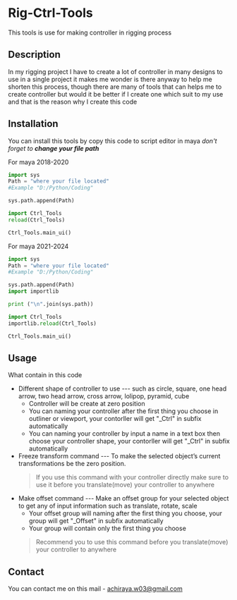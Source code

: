# Rig-Ctrl-Tools
This tools is use for making controller in rigging process 

## Description
In my rigging project I have to create a lot of controller in many designs to use in a single project it makes me wonder is there anyway to help me shorten this process, though there are many of tools that can helps me to create controller but would it be better if I create one which suit to my use and that is the reason why I create this code

## Installation
You can install this tools by copy this code to script editor in maya 
_don't forget to **change your file path**_

For maya 2018-2020
```python
import sys
Path = "where your file located"
#Example "D:/Python/Coding"

sys.path.append(Path)

import Ctrl_Tools
reload(Ctrl_Tools)

Ctrl_Tools.main_ui()
```

For maya 2021-2024
```python
import sys
Path = "where your file located"
#Example "D:/Python/Coding"

sys.path.append(Path)
import importlib

print ("\n".join(sys.path))

import Ctrl_Tools
importlib.reload(Ctrl_Tools)

Ctrl_Tools.main_ui()
```

## Usage
What contain in this code
* Different shape of controller to use --- such as circle, square, one head arrow, two head arrow, cross arrow, lolipop, pyramid, cube
  * Controller will be create at zero position
  * You can naming your controller after the first thing you choose in outliner or viewport, your contorller will get "_Ctrl" in subfix automatically
  * You can naming your controller by input a name in a text box then choose your controller shape, your contorller will get "_Ctrl" in subfix automatically
* Freeze transform command --- To make the selected object’s current transformations be the zero position.
  > If you use this command with your controller directly make sure to use it before you translate(move) your controller to anywhere
* Make offset command --- Make an offset group for your selected object to get any of input information such as translate, rotate, scale
  * Your offset group will naming after the first thing you choose, your group will get "_Offset" in subfix automatically
  * Your group will contain only the first thing you choose
  > Recommend you to use this command before you translate(move) your controller to anywhere

## Contact
You can contact me on this mail - achiraya.w03@gmail.com
